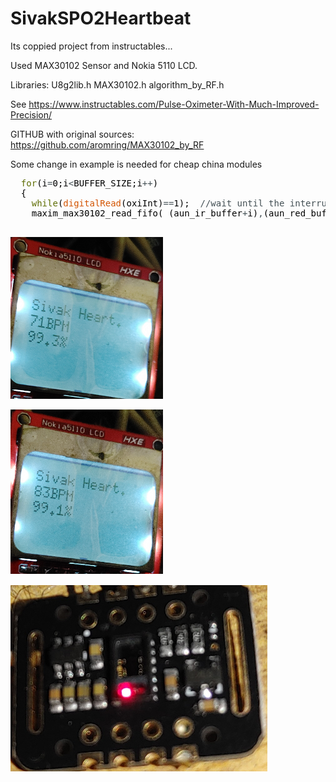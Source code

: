 # SivakSPO2Heartbeat
Its coppied project from instructables...

Used MAX30102 Sensor and Nokia 5110 LCD.

Libraries:
U8g2lib.h
MAX30102.h
algorithm_by_RF.h

See https://www.instructables.com/Pulse-Oximeter-With-Much-Improved-Precision/

GITHUB with original sources: https://github.com/aromring/MAX30102_by_RF



Some change in example is needed for cheap china modules
<pre>
 &nbsp;<font color="#5e6d03">for</font><font color="#000000">(</font><font color="#000000">i</font><font color="#434f54">=</font><font color="#000000">0</font><font color="#000000">;</font><font color="#000000">i</font><font color="#434f54">&lt;</font><font color="#000000">BUFFER_SIZE</font><font color="#000000">;</font><font color="#000000">i</font><font color="#434f54">++</font><font color="#000000">)</font>
 &nbsp;<font color="#000000">{</font>
 &nbsp;&nbsp;&nbsp;<font color="#5e6d03">while</font><font color="#000000">(</font><font color="#d35400">digitalRead</font><font color="#000000">(</font><font color="#000000">oxiInt</font><font color="#000000">)</font><font color="#434f54">==</font><font color="#000000">1</font><font color="#000000">)</font><font color="#000000">;</font> &nbsp;<font color="#434f54">&#47;&#47;wait until the interrupt pin asserts</font>
 &nbsp;&nbsp;&nbsp;<font color="#000000">maxim_max30102_read_fifo</font><font color="#000000">(</font> <font color="#000000">(</font><font color="#000000">aun_ir_buffer</font><font color="#434f54">+</font><font color="#000000">i</font><font color="#000000">)</font><font color="#434f54">,</font><font color="#000000">(</font><font color="#000000">aun_red_buffer</font><font color="#434f54">+</font><font color="#000000">i</font><font color="#000000">)</font><font color="#000000">)</font><font color="#000000">;</font> &nbsp;<font color="#434f54">&#47;&#47;read from MAX30102 FIFO &#47;&#47;swapped values for cheap modules</font>

</pre>

![alt text](https://github.com/sjsivo/Sivak-SPO2-Heartbeat-Sensor/blob/main/disp1.png?raw=true)

![alt text](https://github.com/sjsivo/Sivak-SPO2-Heartbeat-Sensor/blob/main/disp2.png?raw=true)

![alt text](https://github.com/sjsivo/Sivak-SPO2-Heartbeat-Sensor/blob/main/sensorMAX30102.png?raw=true)
